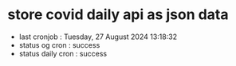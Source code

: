 # store covid daily api as json data

- last cronjob : Tuesday, 27 August 2024 13:18:32
- status og cron : success
- status daily cron : success
      
      